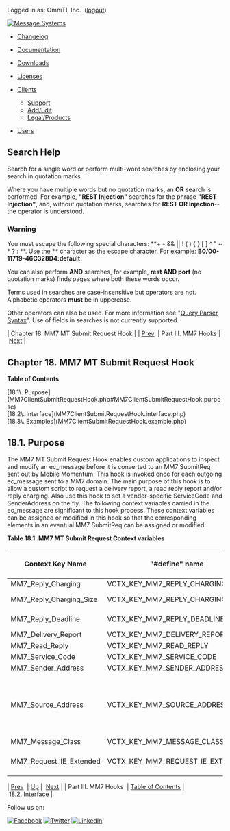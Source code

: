 Logged in as: OmniTI, Inc.  ([logout](https://support.messagesystems.com/logout.php))

[![Message Systems](https://support.messagesystems.com/images/ms-white205.png)](https://support.messagesystems.com/start.php) 

*   [Changelog](https://support.messagesystems.com/start.php?show=changelog)
*   [Documentation](https://support.messagesystems.com/docs/)
*   [Downloads](https://support.messagesystems.com/start.php)

*   [Licenses](https://support.messagesystems.com/license_summary.php)
*   <a href="">Clients</a>
    *   [Support](https://support.messagesystems.com/cs.php)
    *   [Add/Edit](https://support.messagesystems.com/edit_client.php)
    *   [Legal/Products](https://support.messagesystems.com/edit_products.php)
*   [Users](https://support.messagesystems.com/edit_customer.php)

## Search Help

Search for a single word or perform multi-word searches by enclosing your search in quotation marks.

Where you have multiple words but no quotation marks, an **OR** search is performed. For example, **"REST Injection"** searches for the phrase **"REST Injection"**, and, without quotation marks, searches for **REST OR Injection**--the operator is understood.

### Warning

You must escape the following special characters: **+ - && || ! ( ) { } [ ] ^ " ~ * ? : \**. Use the **\** character as the escape character. For example: **B0/00-11719-46C328D4\:default\:**

You can also perform **AND** searches, for example, **rest AND port** (no quotation marks) finds pages where both these words occur.

Terms used in searches are case-insensitive but operators are not. Alphabetic operators **must** be in uppercase.

Other operators can also be used. For more information see "[Query Parser Syntax](https://lucene.apache.org/core/old_versioned_docs/versions/3_0_0/queryparsersyntax.html)". Use of fields in searches is not currently supported.

| Chapter 18. MM7 MT Submit Request Hook |
| [Prev](p.mm7.php)  | Part III. MM7 Hooks |  [Next](MM7ClientSubmitRequestHook.interface.php) |

## Chapter 18. MM7 MT Submit Request Hook

**Table of Contents**

<dl class="toc">

<dt>[18.1\. Purpose](MM7ClientSubmitRequestHook.php#MM7ClientSubmitRequestHook.purpose)</dt>

<dt>[18.2\. Interface](MM7ClientSubmitRequestHook.interface.php)</dt>

<dt>[18.3\. Examples](MM7ClientSubmitRequestHook.example.php)</dt>

</dl>

## 18.1. Purpose

The MM7 MT Submit Request Hook enables custom applications to inspect and modify an ec_message before it is converted to an MM7 SubmitReq sent out by Mobile Momentum. This hook is invoked once for each outgoing ec_message sent to a MM7 domain. The main purpose of this hook is to allow a custom script to request a delivery report, a read reply report and/or reply charging. Also use this hook to set a vender-specific ServiceCode and SenderAddress on the fly. The following context variables carried in the ec_message are significant to this hook process. These context variables can be assigned or modified in this hook so that the corresponding elements in an eventual MM7 SubmitReq can be assigned or modified:

<a name="MM7_MT_Submit_Request_Context_variables"></a>

**Table 18.1. MM7 MT Submit Request Context variables**

| Context Key Name | "#define" name | Description / Information Element in MM7 SubmitReq |
| --- | --- | --- |
| MM7_Reply_Charging | VCTX_KEY_MM7_REPLY_CHARGING | <ReplyCharging> |
| MM7_Reply_Charging_Size | VCTX_KEY_MM7_REPLY_CHARGING_SIZE | "replyChargingSize" attribute value in <ReplyCharging> |
| MM7_Reply_Deadline | VCTX_KEY_MM7_REPLY_DEADLINE | "replyDeadline" attribute value in <ReplyCharging> |
| MM7_Delivery_Report | VCTX_KEY_MM7_DELIVERY_REPORT | <DeliveryReport> |
| MM7_Read_Reply | VCTX_KEY_MM7_READ_REPLY | <ReadReply> |
| MM7_Service_Code | VCTX_KEY_MM7_SERVICE_CODE | <ServiceCode> |
| MM7_Sender_Address | VCTX_KEY_MM7_SENDER_ADDRESS | <SenderAddress> inside <SenderIdentification> |
| MM7_Source_Address | VCTX_KEY_MM7_SOURCE_ADDRESS | Used for logging purpose only. Defines the value for the source_address in the log.If not set, use the value of "MM7_Sender_Address". |
| MM7_Message_Class | VCTX_KEY_MM7_MESSAGE_CLASS | <MessageClass> |
| MM7_Request_IE_Extended | VCTX_KEY_MM7_REQUEST_IE_EXTENDED | XML tag and values for extra Information Elements |

| [Prev](p.mm7.php)  | [Up](p.mm7.php) |  [Next](MM7ClientSubmitRequestHook.interface.php) |
| Part III. MM7 Hooks  | [Table of Contents](index.php) |  18.2. Interface |

Follow us on:

[![Facebook](https://support.messagesystems.com/images/icon-facebook.png)](http://www.facebook.com/messagesystems) [![Twitter](https://support.messagesystems.com/images/icon-twitter.png)](http://twitter.com/#!/MessageSystems) [![LinkedIn](https://support.messagesystems.com/images/icon-linkedin.png)](http://www.linkedin.com/company/message-systems)